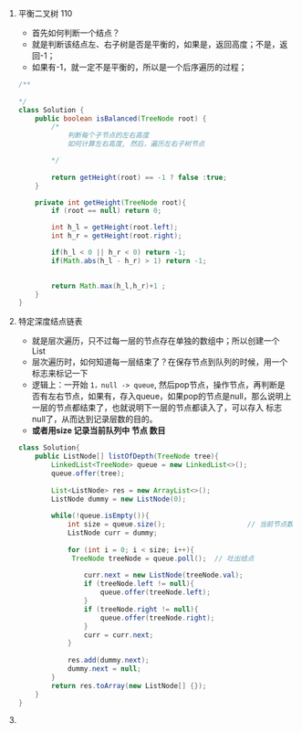 1. 平衡二叉树 110

   - 首先如何判断一个结点？
   - 就是判断该结点左、右子树是否是平衡的，如果是，返回高度；不是，返回-1；
   - 如果有-1，就一定不是平衡的，所以是一个后序遍历的过程；

   ```java
   /**
    
   */
   class Solution {
       public boolean isBalanced(TreeNode root) {
           /*
               判断每个子节点的左右高度
               如何计算左右高度, 然后，遍历左右子树节点
   
           */
           
           return getHeight(root) == -1 ? false :true;
       }
   
       private int getHeight(TreeNode root){
           if (root == null) return 0;
   
           int h_l = getHeight(root.left);
           int h_r = getHeight(root.right);
   
           if(h_l < 0 || h_r < 0) return -1;
           if(Math.abs(h_l - h_r) > 1) return -1;
           
   
           return Math.max(h_l,h_r)+1 ;
       }
   }
   ```

2. 特定深度结点链表 

   - 就是层次遍历，只不过每一层的节点存在单独的数组中；所以创建一个List
   - 层次遍历时，如何知道每一层结束了？在保存节点到队列的时候，用一个标志来标记一下
   - 逻辑上：一开始 `1，null -> queue`, 然后pop节点，操作节点，再判断是否有左右节点，如果有，存入queue，如果pop的节点是null，那么说明上一层的节点都结束了，也就说明下一层的节点都读入了，可以存入 标志null了，从而达到记录层数的目的。
   - **或者用size 记录当前队列中 节点 数目**

   ```java
   class Solution{
       public ListNode[] listOfDepth(TreeNode tree){
           LinkedList<TreeNode> queue = new LinkedList<>();
           queue.offer(tree);
           
           List<ListNode> res = new ArrayList<>();
           ListNode dummy = new ListNode(0);
           
           while(!queue.isEmpty()){
               int size = queue.size();                    // 当前节点数目
               ListNode curr = dummy;
               
               for (int i = 0; i < size; i++){
               	TreeNode treeNode = queue.poll();  // 吐出结点
                   
                   curr.next = new ListNode(treeNode.val);
                   if (treeNode.left != null){
                       queue.offer(treeNode.left);
                   }
                   if (treeNode.right != null){
                       queue.offer(treeNode.right);
                   }
                   curr = curr.next;
               }
               
               res.add(dummy.next);
               dummy.next = null;
           }
           return res.toArray(new ListNode[] {});
       }
   }
   ```

3. 

